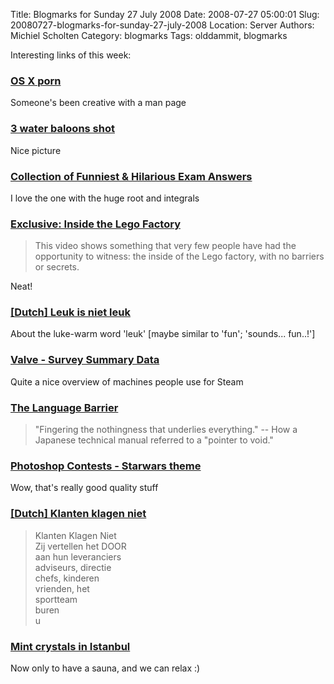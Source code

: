 Title: Blogmarks for Sunday 27 July 2008
Date: 2008-07-27 05:00:01
Slug: 20080727-blogmarks-for-sunday-27-july-2008
Location: Server
Authors: Michiel Scholten
Category: blogmarks
Tags: olddammit, blogmarks

<p>Interesting links of this week:</p>
<h3><a href="http://blog.sesse.net/blog/tech/2008-07-25-02-32_os_x_porn.html">OS X porn</a></h3>
<p>Someone's been creative with a man page</p>
<h3><a href="http://www.flickr.com/photos/kalimistuk/2246404445/">3 water baloons shot</a></h3>
<p>Nice picture</p>
<h3><a href="http://www.masalatime.com/?p=419">Collection of Funniest &amp; Hilarious Exam Answers</a></h3>
<p>I love the one with the huge root and integrals</p>
<h3><a href="http://gizmodo.com/5022769/exclusive-inside-the-lego-factory">Exclusive: Inside the Lego Factory</a></h3>
<blockquote><p>This video shows something that very few people have had the opportunity to witness: the inside of the Lego factory, with no barriers or secrets.</p></blockquote>

<p>Neat!</p>
<h3><a href="http://nltaal.blog.nl/aantekeningen_over_taal/2006/02/17/leuk_is_niet_leuk">[Dutch] Leuk is niet leuk</a></h3>
<p>About the luke-warm word 'leuk' [maybe similar to 'fun'; 'sounds... fun..!']</p>
<h3><a href="http://www.steampowered.com/status/survey.html">Valve - Survey Summary Data</a></h3>
<p>Quite a nice overview of machines people use for Steam</p>
<h3><a href="http://www.rinkworks.com/said/language.shtml">The Language Barrier</a></h3>
<blockquote><p>"Fingering the nothingness that underlies everything." -- How a Japanese technical manual referred to a "pointer to void."</p></blockquote>
<h3><a href="http://www.worth1000.com/contest.asp?contest_id=20242">Photoshop Contests - Starwars theme</a></h3>
<p>Wow, that's really good quality stuff</p>
<h3><a href="http://yadayadayada.nl/archives/2008/07/000733-klanten_klagen_niet.html">[Dutch] Klanten klagen niet</a></h3>
<blockquote><p>Klanten Klagen Niet<br />
Zij vertellen het DOOR<br />
aan hun leveranciers<br />
adviseurs, directie<br />
chefs, kinderen<br />
vrienden, het<br />
sportteam<br />
buren<br />
u</p></blockquote>
<h3><a href="http://pvanhoof.be/blog/index.php/2008/07/14/mint-crystals-in-istanbul">Mint crystals in Istanbul</a></h3>
<p>Now only to have a sauna, and we can relax :)</p>
